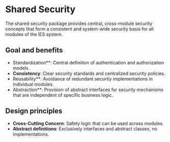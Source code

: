 # Shared Security

The shared security package provides central, cross-module security concepts that form a consistent and system-wide security basis for all modules of the IES system.

## Goal and benefits

- Standardization\*\*: Central definition of authentication and authorization models.
- **Consistency**: Clear security standards and centralized security policies.
- Reusability\*\*: Avoidance of redundant security implementations in individual modules.
- Abstraction\*\*: Provision of abstract interfaces for security mechanisms that are independent of specific business logic.

## Design principles

- **Cross-Cutting Concern**: Safety logic that can be used across modules.
- **Abstract definitions**: Exclusively interfaces and abstract classes, no implementations.
